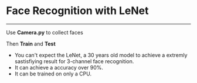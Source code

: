 # Face Recognition with LeNet

------

Use **Camera.py** to collect faces

Then **Train** and **Test**

 - You can't expect the LeNet, a 30 years old model to achieve a extremly sastisfiying result for 3-channel face recognition. 
 - It can achieve a accuracy over 90%.
 - It can be trained on only a CPU.
